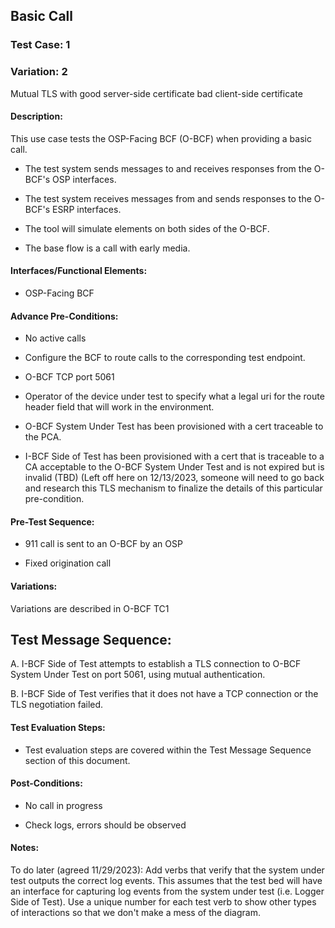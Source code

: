 ## Basic Call

### Test Case: 1

### Variation: 2

Mutual TLS with good server-side certificate bad client-side certificate


#### Description:
This use case tests the OSP-Facing BCF (O-BCF) when providing a basic call.

-   The test system sends messages to and receives responses from the O-BCF's OSP interfaces.

-   The test system receives messages from and sends responses to the O-BCF's ESRP interfaces.

-   The tool will simulate elements on both sides of the O-BCF.

-   The base flow is a call with early media.

#### Interfaces/Functional Elements:

-   OSP-Facing BCF

#### Advance Pre-Conditions:

-   No active calls

-   Configure the BCF to route calls to the corresponding test endpoint.

-   O-BCF TCP port 5061

-   Operator of the device under test to specify what a legal uri for the route header field that will work in the environment.

-   O-BCF System Under Test has been provisioned with a cert traceable to the PCA.

-   I-BCF Side of Test has been provisioned with a cert that is traceable to a CA acceptable to the O-BCF System Under Test and is not expired but is invalid (TBD)  (Left off here on 12/13/2023, someone will need to go back and research this TLS mechanism to finalize the details of this particular pre-condition.


#### Pre-Test Sequence:

-   911 call is sent to an O-BCF by an OSP

-   Fixed origination call

#### Variations:

Variations are described in O-BCF TC1

## Test Message Sequence:

A. I-BCF Side of Test attempts to establish a TLS connection to O-BCF System Under Test on port 5061, using mutual authentication.

B. I-BCF Side of Test verifies that it does not have a TCP connection or the TLS negotiation failed.


#### Test Evaluation Steps:

-   Test evaluation steps are covered within the Test Message Sequence section of this document.

#### Post-Conditions:

-   No call in progress

-   Check logs, errors should be observed

#### Notes:

To do later (agreed 11/29/2023): Add verbs that verify that the system under test outputs the correct log events. This assumes that the test bed will have an interface for capturing log events from the system under test (i.e. Logger Side of Test). Use a unique number for each test verb to show other types of interactions so that we don't make a mess of the diagram.
